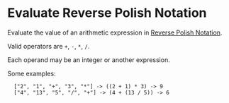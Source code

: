 # Evaluate Reverse Polish Notation 


Evaluate the value of an arithmetic expression in [Reverse Polish Notation](http://en.wikipedia.org/wiki/Reverse_Polish_notation).  

Valid operators are `+`, `-`, `*`, `/`.  

Each operand may be an integer or another expression.  

Some examples:  

```
  ["2", "1", "+", "3", "*"] -> ((2 + 1) * 3) -> 9
  ["4", "13", "5", "/", "+"] -> (4 + (13 / 5)) -> 6
```




